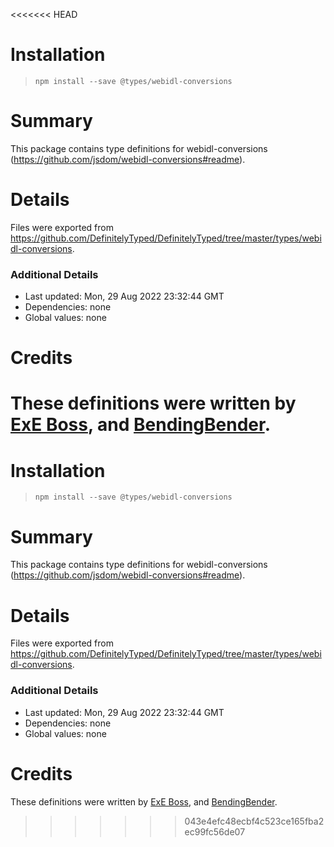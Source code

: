 <<<<<<< HEAD
# Installation
> `npm install --save @types/webidl-conversions`

# Summary
This package contains type definitions for webidl-conversions (https://github.com/jsdom/webidl-conversions#readme).

# Details
Files were exported from https://github.com/DefinitelyTyped/DefinitelyTyped/tree/master/types/webidl-conversions.

### Additional Details
 * Last updated: Mon, 29 Aug 2022 23:32:44 GMT
 * Dependencies: none
 * Global values: none

# Credits
These definitions were written by [ExE Boss](https://github.com/ExE-Boss), and [BendingBender](https://github.com/BendingBender).
=======
# Installation
> `npm install --save @types/webidl-conversions`

# Summary
This package contains type definitions for webidl-conversions (https://github.com/jsdom/webidl-conversions#readme).

# Details
Files were exported from https://github.com/DefinitelyTyped/DefinitelyTyped/tree/master/types/webidl-conversions.

### Additional Details
 * Last updated: Mon, 29 Aug 2022 23:32:44 GMT
 * Dependencies: none
 * Global values: none

# Credits
These definitions were written by [ExE Boss](https://github.com/ExE-Boss), and [BendingBender](https://github.com/BendingBender).
>>>>>>> 043e4efc48ecbf4c523ce165fba2ec99fc56de07
